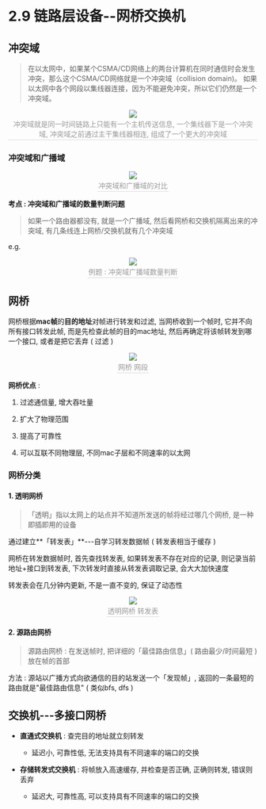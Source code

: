 # 2.9 链路层设备--网桥交换机

## 冲突域

> 在以太网中，如果某个CSMA/CD网络上的两台计算机在同时通信时会发生冲突，那么这个CSMA/CD网络就是一个冲突域（collision domain)。 如果以太网中各个网段以集线器连接，因为不能避免冲突，所以它们仍然是一个冲突域。

<center><img src="https://youpai.roccoshi.top/img/20200711101656.png"><br><div style="border-bottom: 1px solid #d9d9d9;display: inline-block;color: #999;    padding: 2px;">冲突域就是同一时间链路上只能有一个主机传送信息, 一个集线器下是一个冲突域, 冲突域之前通过主干集线器相连, 组成了一个更大的冲突域</div> </center>

### 冲突域和广播域

<center><img src="https://youpai.roccoshi.top/img/20200711115936.png"><br><div style="border-bottom: 1px solid #d9d9d9;display: inline-block;color: #999;    padding: 2px;">冲突域和广播域的对比</div> </center>

**考点 : 冲突域和广播域的数量判断问题**

> 如果一个路由器都没有, 就是一个广播域, 然后看网桥和交换机隔离出来的冲突域, 有几条线连上网桥/交换机就有几个冲突域

e.g.

<center><img src="https://youpai.roccoshi.top/img/20200711120333.png"><br><div style="border-bottom: 1px solid #d9d9d9;display: inline-block;color: #999;    padding: 2px;">例题 : 冲突域广播域数量判断</div> </center>

## 网桥

网桥根据**mac帧**的**目的地址**对帧进行转发和过滤, 当网桥收到一个帧时, 它并不向所有接口转发此帧, 而是先检查此帧的目的mac地址, 然后再确定将该帧转发到哪一个接口, 或者是把它丢弃 ( 过滤 )

<center><img src="https://youpai.roccoshi.top/img/20200711102726.png"><br><div style="border-bottom: 1px solid #d9d9d9;display: inline-block;color: #999;    padding: 2px;">网桥 网段</div> </center>

**网桥优点** : 

1. 过滤通信量, 增大吞吐量
2. 扩大了物理范围
3. 提高了可靠性

4. 可以互联不同物理层, 不同mac子层和不同速率的以太网

### 网桥分类

#### 1. 透明网桥

> 「透明」指以太网上的站点并不知道所发送的帧将经过哪几个网桥, 是一种即插即用的设备

通过建立**「转发表」**---自学习转发数据帧 ( 转发表相当于缓存 )

网桥在转发数据帧时, 首先查找转发表, 如果转发表不存在对应的记录, 则记录当前地址+接口到转发表, 下次转发时直接从转发表调取记录, 会大大加快速度

转发表会在几分钟内更新, 不是一直不变的, 保证了动态性

<center><img src="https://youpai.roccoshi.top/img/20200711104518.png"><br><div style="border-bottom: 1px solid #d9d9d9;display: inline-block;color: #999;    padding: 2px;">透明网桥 转发表</div> </center>

#### 2. 源路由网桥

> 源路由网桥 : 在发送帧时, 把详细的「最佳路由信息」( 路由最少/时间最短 ) 放在帧的首部

方法 : 源站以广播方式向欲通信的目的站发送一个「发现帧」, 返回的一条最短的路由就是"最佳路由信息" ( 类似bfs, dfs )

## 交换机---多接口网桥

- **直通式交换机** : 查完目的地址就立刻转发
  - 延迟小, 可靠性低, 无法支持具有不同速率的端口的交换

- **存储转发式交换机** : 将帧放入高速缓存, 并检查是否正确, 正确则转发, 错误则丢弃
  - 延迟大, 可靠性高, 可以支持具有不同速率的端口的交换

